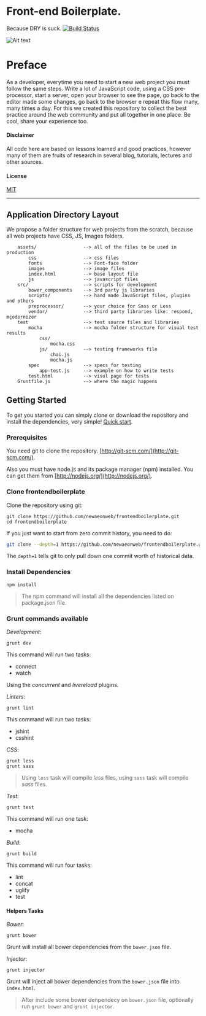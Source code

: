 Front-end Boilerplate. 
=====================
Because DRY is suck. [![Build Status](https://travis-ci.org/newaeonweb/frontendboilerplate.svg?branch=master)](https://travis-ci.org/newaeonweb/frontendboilerplate) 

![Alt text](https://github.com/newaeonweb/frontendboilerplate/blob/gh-pages/images/Frontend-Boilerplate-2014-12-01-12-06-17.jpg "Frontend Boilerplate")



# Preface

As a developer, everytime you need to start a new web project you must follow the same steps.
Write a lot of JavaScript code, using a CSS pre-processor, start a server, open your browser to see the page, go
back to the editor made some changes, go back to the browser e repeat this flow many, many times a day. 
For this we created this repository to collect the best practice around the web community and put all together
in one place. Be cool, share your experience too.

####  Disclaimer
All code here are based on lessons learned and good practices, however many of them are fruits of research in several blog, tutorials, lectures and other sources.

#### License
[MIT]()

---

## Application Directory Layout
We propose a folder structure for web projects from the scratch, because all web projects have CSS, JS, Images folders.

```
	assets/					--> all of the files to be used in production
		css					--> css files
		fonts				--> Font-face folder
		images				--> image files
		index.html			--> base layout file
		js					--> javascript files
	src/					--> scripts for development
		bower_components	--> 3rd party js libraries
		scripts/			--> hand made JavaScript files, plugins and others
		preprocessor/		--> your choice for Sass or Less
		vendor/				--> third party libraries like: respond, mçodernizer
	test					--> test source files and libraries
		mocha				--> mocha folder structure for visual test results
			css/			
				mocha.css
			js/				--> testing frameworks file
				chai.js
				mocha.js
		spec				--> specs for testing
			app-test.js		--> example on how to write tests
		test.html			--> visul page for tests
	Gruntfile.js			--> where the magic happens
```
## Getting Started

To get you started you can simply clone or download the repository and install the dependencies, very simple!
[Quick start](#grunt-commands-available).

### Prerequisites

You need git to clone the repository.
[http://git-scm.com/](http://git-scm.com/).

Also you must have node.js and its package manager (npm) installed. 
You can get them from [http://nodejs.org/](http://nodejs.org/).

### Clone frontendboilerplate

Clone the repository using git:

```
git clone https://github.com/newaeonweb/frontendboilerplate.git
cd frontendboilerplate
```

If you just want to start from zero commit history, you need to do:

```bash
git clone --depth=1 https://github.com/newaeonweb/frontendboilerplate.git <your-project-name>
```

The `depth=1` tells git to only pull down one commit worth of historical data.

### Install Dependencies


```
npm install

```

> The npm command will install all the dependencies listed on package.json file.


### Grunt commands available

_Development_:

```
grunt dev

```

This command will run two tasks:

- connect
- watch

Using the *concurrent* and *livereload* plugins.

_Linters_:

```
grunt lint

```

This command will run two tasks:

- jshint
- csshint

_CSS_:

```
grunt less
grunt sass

```
> Using `less` task will compile *less* files, using `sass` task will compile *sass* files.


_Test_:

```
grunt test

```

This command will run one task:

- mocha

_Build_:

```
grunt build

```

This command will run four tasks:

- lint
- concat
- uglify
- test
	
#### Helpers Tasks

_Bower_:

```
grunt bower

```

Grunt will install all bower dependencies from the `bower.json` file.


_Injector_:

```
grunt injector

```

Grunt will inject all bower dependencies from the `bower.json` file into `index.html`.

> After include some bower denpendecy on `bower.json` file, optionally run `grunt bower` and `grunt injector`.





